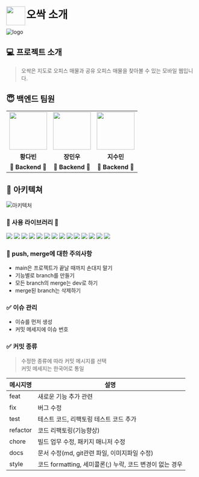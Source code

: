 # <img src="https://avatars.githubusercontent.com/u/104211703?s=200&v=4" align=left width=50 >오싹 소개

![logo](https://velog.velcdn.com/images/ryurim0109/post/617aad8d-f4d4-45a9-9efc-eb23f73b55de/image.jpg
)

## 💻 프로젝트 소개
> 오싹은 지도로 오피스 매물과 공유 오피스 매물을 찾아볼 수 있는 모바일 웹입니다.

## 😇‍ 백엔드 팀원

<table>
  <tr>
    <td align="center"><a href="https://github.com/chIorophyII"><img src="https://avatars.githubusercontent.com/u/73023890?v=4" width="100px" /></a></td>
    <td align="center"><a href="https://github.com/Littlecold4"><img src="https://avatars.githubusercontent.com/u/72268423?v=4" width="100px" /></a></td>
    <td align="center"><a href="https://github.com/sumye"><img src="https://avatars.githubusercontent.com/u/101075913?v=4" width="100px" /></a></td>
   
  </tr>
  <tr>
    <td align="center"><b>황다빈</b></td>
    <td align="center"><b>장민우</b></td>
    <td align="center"><b>지수민</b></td>
    
  </tr>
  <tr>
    <td align="center"><b>🤩 Backend 🤩 </b></td>
    <td align="center"><b>🤩 Backend 🤩 </b></td>
    <td align="center"><b>🤩 Backend 🤩 </b></td>
   
  </tr>
</table>

## 📜 아키텍쳐

![아키텍처](https://velog.velcdn.com/images/ryurim0109/post/0a30cec0-d32e-4e37-ba69-61c34a43916f/image.jpg)

### 👀 사용 라이브러리 👀  
<div>
<img src="https://img.shields.io/badge/JAVA-007396?style=flat&logo=java&logoColor=white">
<img src="https://img.shields.io/badge/Spring-6DB33F?style=flat&logo=Spring&logoColor=white"> 
<img src="https://img.shields.io/badge/Springboot-6DB33F?style=flat&logo=Springboot&logoColor=white">
<img src="https://img.shields.io/badge/gradle-02303A?style=flat&logo=gradle&logoColor=white">
<img src="https://img.shields.io/badge/MySQL-4479A1??style=flat&logo=MySQL&logoColor=white">
<img src="https://img.shields.io/badge/AWS-%23FF9900.svg?style=flat&logo=AmazonAWS&logoColor=white"> 
<img src="https://img.shields.io/badge/Amazon S3-569A31?style=flat&logo=Amazon S3&logoColor=white">
<img src="https://img.shields.io/badge/GitHub Actions-2088FF??style=flat&logo=GitHub Actions&logoColor=white"> 
<img src="https://img.shields.io/badge/AWS CodeDeploy-6DB33F??style=flat&logo=AWS Codedeploy&logoColor=white">
<img src="https://img.shields.io/badge/JUnit5-25A162?style=flat&logo=JUnit5&logoColor=white">
<img src="https://img.shields.io/badge/Apache JMeter-D22128?style=flat&logo=Apache JMeter&logoColor=white">
<img src="https://img.shields.io/badge/NGINX-009639?style=flat&logo=NGINX&logoColor=white">
<img src="https://img.shields.io/badge/spring security-6DB33F?style=flat&logo=spring security&logoColor=white">
<img src="https://img.shields.io/badge/Linux-FCC624?style=flat&logo=linux&logoColor=black">
</div>

### 🚫 push, merge에 대한 주의사항
- main은 프로젝트가 끝날 때까지 손대지 말기  
- 기능별로 branch를 만들기  
- 모든 branch의 merge는 dev로 하기  
- merge된 branch는 삭제하기  

### ✅ 이슈 관리
- 이슈를 먼저 생성  
- 커밋 메세지에 이슈 번호 

### ✅ 커밋 종류

> 수정한 종류에 따라 커밋 메시지를 선택  
> 커밋 메세지는 한국어로 통일

|메시지명|설명|
|---|---|
|feat|새로운 기능 추가 관련|
|fix|버그 수정|
|test|테스트 코드, 리팩토링 테스트 코드 추가|
|refactor|코드 리팩토링(기능향상)|
|chore|빌드 업무 수정, 패키지 매니저 수정|
|docs|문서 수정(md, git관련 파일, 이미지파일 수정)|
|style|코드 formatting, 세미콜론(;) 누락, 코드 변경이 없는 경우|
